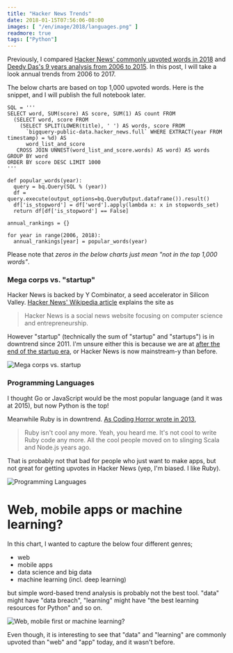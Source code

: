 ```yaml
---
title: "Hacker News Trends"
date: 2018-01-15T07:56:06-08:00
images: [ "/en/image/2018/languages.png" ]
readmore: true
tags: ["Python"]
---
```


Previously, I compared [Hacker News' commonly upvoted words in 2018](https://blog.8-p.info/en/2018/01/01/hacker-news-2017/) and [Deedy Das's 9 years analysis from 2006 to 2015](http://debarghyadas.com/writes/looking-back-at-9-years-of-hacker-news/). In this post, I will take a look annual trends from 2006 to 2017.

The below charts are based on top 1,000 upvoted words. Here is the snippet, and I will publish the full notebook later.

```
SQL = '''
SELECT word, SUM(score) AS score, SUM(1) AS count FROM
  (SELECT word, score FROM
    (SELECT SPLIT(LOWER(title), ' ') AS words, score FROM
      `bigquery-public-data.hacker_news.full` WHERE EXTRACT(year FROM timestamp) = %d) AS
      word_list_and_score
   CROSS JOIN UNNEST(word_list_and_score.words) AS word) AS words
GROUP BY word
ORDER BY score DESC LIMIT 1000
'''

def popular_words(year):
  query = bq.Query(SQL % (year))
  df = query.execute(output_options=bq.QueryOutput.dataframe()).result()
  df['is_stopword'] = df['word'].apply(lambda x: x in stopwords_set)
  return df[df['is_stopword'] == False]

annual_rankings = {}

for year in range(2006, 2018):
  annual_rankings[year] = popular_words(year)
```

Please note that *zeros in the below charts just mean "not in the top 1,000 words"*.

### Mega corps vs. "startup"

Hacker News is backed by Y Combinator, a seed accelerator in Silicon Valley. [Hacker News' Wikipedia article](https://en.wikipedia.org/wiki/Hacker_News) explains the site as

> Hacker News is a social news website focusing on computer science and entrepreneurship.

However "startup" (technically the sum of "startup" and "startups") is in downtrend since 2011. I'm unsure either this is because we are at [after the end of the startup era](https://techcrunch.com/2017/10/22/ask-not-for-whom-the-deadpool-tolls/), or Hacker News is now mainstream-y than before. 

<div class="fig"><img alt="Mega corps vs. startup"src="/image/2018/companies.png" srcset="/image/2018/companies-2x.png 2x"/></div>

<!--more-->

### Programming Languages

I thought Go or JavaScript would be the most popular language (and it was at 2015), but now Python is the top!

Meanwhile Ruby is in downtrend. [As Coding Horror wrote in 2013](https://blog.codinghorror.com/why-ruby/),

> Ruby isn't cool any more. Yeah, you heard me. It's not cool to write Ruby code any more. All the cool people moved on to slinging Scala and Node.js years ago.

That is probably not that bad for people who just want to make apps, but not great for getting upvotes in Hacker News (yep, I'm biased. I like Ruby).

<div class="fig"><img alt="Programming Languages" src="/image/2018/languages.png" srcset="/image/2018/languages-2x.png 2x"/></div>

# Web, mobile apps or machine learning?

In this chart, I wanted to capture the below four different genres;

* web
* mobile apps
* data science and big data
* machine learning (incl. deep learning)

but simple word-based trend analysis is probably not the best tool. "data" might have "data breach", "learning" might have "the best learning resources for Python" and so on.

<div class="fig"><img alt="Web, mobile first or machine learning?"src="/image/2018/web.png" srcset="/image/2018/web-2x.png 2x"/></div>

Even though, it is interesting to see that "data" and "learning" are commonly upvoted than "web" and "app" today, and it wasn't before.